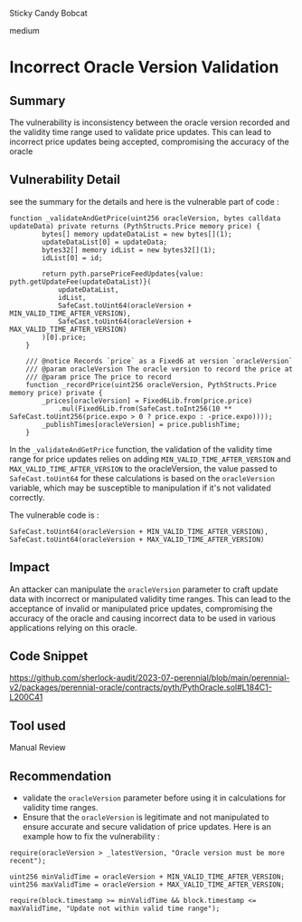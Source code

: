 Sticky Candy Bobcat

medium

# Incorrect Oracle Version Validation
## Summary
The vulnerability is inconsistency between the oracle version recorded and the validity time range used to validate price updates. This can lead to incorrect price updates being accepted, compromising the accuracy of the oracle
## Vulnerability Detail
see the summary for the details and here is the vulnerable part of code :
```solidity
function _validateAndGetPrice(uint256 oracleVersion, bytes calldata updateData) private returns (PythStructs.Price memory price) {
        bytes[] memory updateDataList = new bytes[](1);
        updateDataList[0] = updateData;
        bytes32[] memory idList = new bytes32[](1);
        idList[0] = id;

        return pyth.parsePriceFeedUpdates{value: pyth.getUpdateFee(updateDataList)}(
            updateDataList,
            idList,
            SafeCast.toUint64(oracleVersion + MIN_VALID_TIME_AFTER_VERSION),
            SafeCast.toUint64(oracleVersion + MAX_VALID_TIME_AFTER_VERSION)
        )[0].price;
    }

    /// @notice Records `price` as a Fixed6 at version `oracleVersion`
    /// @param oracleVersion The oracle version to record the price at
    /// @param price The price to record
    function _recordPrice(uint256 oracleVersion, PythStructs.Price memory price) private {
        _prices[oracleVersion] = Fixed6Lib.from(price.price)
            .mul(Fixed6Lib.from(SafeCast.toInt256(10 ** SafeCast.toUint256(price.expo > 0 ? price.expo : -price.expo))));
        _publishTimes[oracleVersion] = price.publishTime;
    }
```
In the `_validateAndGetPrice` function, the validation of the validity time range for price updates relies on adding `MIN_VALID_TIME_AFTER_VERSION` and `MAX_VALID_TIME_AFTER_VERSION` to the oracleVersion, the value passed to `SafeCast.toUint64` for these calculations is based on the `oracleVersion` variable, which may be susceptible to manipulation if it's not validated correctly.

The vulnerable code is : 

```solidity
SafeCast.toUint64(oracleVersion + MIN_VALID_TIME_AFTER_VERSION),
SafeCast.toUint64(oracleVersion + MAX_VALID_TIME_AFTER_VERSION)
```

 
## Impact
An attacker can manipulate the `oracleVersion` parameter to craft update data with incorrect or manipulated validity time ranges. This can lead to the acceptance of invalid or manipulated price updates, compromising the accuracy of the oracle and  causing incorrect data to be used in various applications relying on this oracle.
## Code Snippet
https://github.com/sherlock-audit/2023-07-perennial/blob/main/perennial-v2/packages/perennial-oracle/contracts/pyth/PythOracle.sol#L184C1-L200C41
## Tool used

Manual Review

## Recommendation
- validate the `oracleVersion` parameter before using it in calculations for validity time ranges. 
- Ensure that the `oracleVersion` is legitimate and not manipulated to ensure accurate and secure validation of price updates.
Here is an example how to fix the vulnerability : 
```solidity
require(oracleVersion > _latestVersion, "Oracle version must be more recent");

uint256 minValidTime = oracleVersion + MIN_VALID_TIME_AFTER_VERSION;
uint256 maxValidTime = oracleVersion + MAX_VALID_TIME_AFTER_VERSION;

require(block.timestamp >= minValidTime && block.timestamp <= maxValidTime, "Update not within valid time range");

```